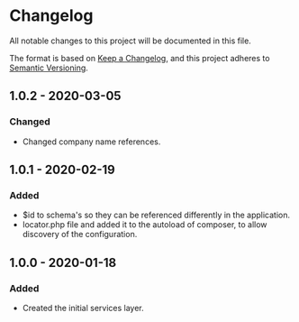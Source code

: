 # Changelog
All notable changes to this project will be documented in this file.

The format is based on [Keep a Changelog](https://keepachangelog.com/en/1.0.0/),
and this project adheres to [Semantic Versioning](https://semver.org/spec/v2.0.0.html).

## 1.0.2 - 2020-03-05
### Changed
- Changed company name references.

## 1.0.1 - 2020-02-19
### Added
- $id to schema's so they can be referenced differently in the application.
- locator.php file and added it to the autoload of composer, to allow discovery of the configuration.

## 1.0.0 - 2020-01-18
### Added
- Created the initial services layer.

[Unreleased]: https://github.com/ulrack/services/compare/1.0.2...HEAD
[1.0.2]: https://github.com/ulrack/services/compare/1.0.1...1.0.2
[1.0.1]: https://github.com/ulrack/services/compare/1.0.0...1.0.1